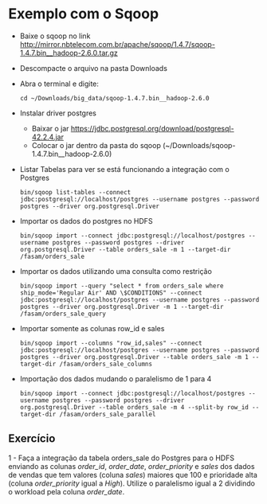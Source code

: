 # Exemplo com o Sqoop

- Baixe o sqoop no link http://mirror.nbtelecom.com.br/apache/sqoop/1.4.7/sqoop-1.4.7.bin__hadoop-2.6.0.tar.gz
- Descompacte o arquivo na pasta Downloads
- Abra o terminal e digite:

    ```cd ~/Downloads/big_data/sqoop-1.4.7.bin__hadoop-2.6.0```

- Instalar driver postgres
    - Baixar o jar https://jdbc.postgresql.org/download/postgresql-42.2.4.jar
    - Colocar o jar dentro da pasta do sqoop (~/Downloads/sqoop-1.4.7.bin__hadoop-2.6.0)

- Listar Tabelas para ver se está funcionando a integração com o Postgres
    
    ```bin/sqoop list-tables --connect jdbc:postgresql://localhost/postgres --username postgres --password postgres --driver org.postgresql.Driver```

- Importar os dados do postgres no HDFS

    ```bin/sqoop import --connect jdbc:postgresql://localhost/postgres --username postgres --password postgres --driver org.postgresql.Driver --table orders_sale -m 1 --target-dir /fasam/orders_sale```

- Importar os dados utilizando uma consulta como restrição
    
    ```bin/sqoop import --query "select * from orders_sale where ship_mode='Regular Air' AND \$CONDITIONS" --connect jdbc:postgresql://localhost/postgres --username postgres --password postgres --driver org.postgresql.Driver -m 1 --target-dir /fasam/orders_sale_query```

- Importar somente as colunas row_id e sales
    
    ```bin/sqoop import --columns "row_id,sales" --connect jdbc:postgresql://localhost/postgres --username postgres --password postgres --driver org.postgresql.Driver --table orders_sale -m 1 --target-dir /fasam/orders_sale_columns```

- Importação dos dados mudando o paralelismo de 1 para 4

    ```bin/sqoop import --connect jdbc:postgresql://localhost/postgres --username postgres --password postgres --driver org.postgresql.Driver --table orders_sale -m 4 --split-by row_id --target-dir /fasam/orders_sale_parallel```
    
## Exercício
1 - Faça a integração da tabela orders_sale do Postgres para o HDFS enviando as colunas *order_id*, *order_date*, *order_priority* e *sales* dos dados de vendas que tem valores (coluna *sales*) maiores que 100 e prioridade alta (coluna *order_priority* igual a *High*). Utilize o paralelismo igual a 2 dividindo o workload pela coluna *order_date*.


